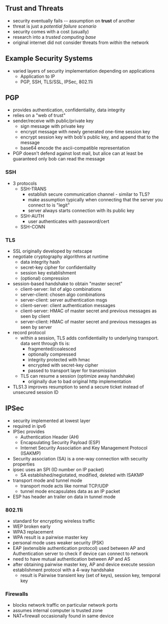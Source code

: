 ## Trust and Threats

- security eventually fails -- assumption on **trust** of another
- threat is just a _potential failure scenario_
- security comes with a cost (usually)
- research into a _trusted computing base_
- original internet did not consider threats from _within_ the network

## Example Security Systems

- varied layers of security implementation depending on applications
    - Application to IP
    - PGP, SSH, TLS/SSL, IPSec, 802.11i

## PGP

- provides authentication, confidentiality, data integrity
- relies on a "web of trust"
- sender/receive with public/private key
    - sign message with private key
    - encrypt message with newly generated one-time session key
    - encrypt session key with bob's public key, and append that to the message
    - base64 encode the ascii-compatible representation
- PGP doesn't defend against lost mail, but alice can at least be guaranteed only bob can read the message


### SSH

- 3 protocols
    - SSH-TRANS
        - establish secure communication channel - similar to TLS?
        - make assumption typically when connecting that the server you connect to is "legit"
        - server always starts connection with its public key
    - SSH-AUTH
        - user authenticates with password/cert
    - SSH-CONN


### TLS

- SSL originally developed by netscape
- negotiate cryptography algorithms at runtime
    - data integrity hash
    - secret-key cipher for confidentiality
    - session key establishment
    - (optional) compression
- session-based handshake to obtain "master secret"
    - client-server: list of algo combinations
    - server-client: chosen algo combinations
    - server-client: server authentication msgs
    - client-server: client authentication messages
    - client-server: HMAC of master secret and previous messages as seen by client
    - server-client: HMAC of master secret and previous messages as seen by server
- record protocol
    - within a session, TLS adds confidentiality to underlying transport. data sent through tls is:
        - fragmented/coalesced
        - optionally compressed
        - integrity protected with hmac
        - encrypted with secret-key cipher
        - passed to transport layer for transmission
    - TLS can resume a session (optimize away handshake)
        - originally due to bad original http implementation
- TLS1.3 improves resumption to send a secure ticket instead of unsecured session ID

## IPSec

- security implemented at lowest layer
- required in ipv6
- IPSec provides
    - Authentication Header (AH)
    - Encapsulating Security Payload (ESP)
    - Internet Security Association and Key Management Protocol (ISAKMP)
- Security association (SA) is a one-way connection with security properties
- ipsec uses an SPI (ID number on IP packet)
    - SA established/negiotated, modified, deleted with ISAKMP
- transport mode and tunnel mode
    - transport mode acts like normal TCP/UDP
    - tunnel mode encapsulates data as an IP packet
- ESP has header an trailer on data in tunnel mode

### 802.11i

- standard for encrypting wireless traffic
- WEP broken early
- WPA3 replacement
- WPA result is a pairwise master key
- personal mode uses weaker security (PSK)
- EAP (extensible authentication protocol) used between AP and Authentication server to check if device can connect to network
- need to have mutual authentication between AP and AS
- after obtaining pairwise master key, AP and device execute session establishment protocol with a 4-way handshake
    - result is Pairwise transient key (set of keys), session key, temporal key

### Firewalls

- blocks network traffic on particular network ports
- assumes internal computer is trusted zone
- NAT+firewall occasionally found in same device


